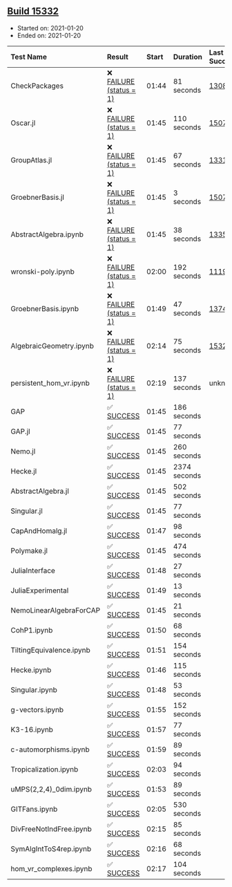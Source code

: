 ## [Build 15332](https://oscarci.mathematik.uni-kl.de/job/oscar/15332/)

* Started on: 2021-01-20
* Ended on: 2021-01-20

| Test Name    | Result | Start | Duration | Last Success | First Failure |
|:-------------|:-------|:------|:---------|:-------------|:--------------|
| CheckPackages | ❌ [FAILURE (status = 1)](https://oscarci.mathematik.uni-kl.de/job/oscar/15332/artifact/logs/build-15332/CheckPackages.log) | 01:44 | 81 seconds | [13085](https://oscarci.mathematik.uni-kl.de/job/oscar/13085/) | [13086](https://oscarci.mathematik.uni-kl.de/job/oscar/13086/) |
| Oscar.jl | ❌ [FAILURE (status = 1)](https://oscarci.mathematik.uni-kl.de/job/oscar/15332/artifact/logs/build-15332/Oscar.jl.log) | 01:45 | 110 seconds | [15079](https://oscarci.mathematik.uni-kl.de/job/oscar/15079/) | [15080](https://oscarci.mathematik.uni-kl.de/job/oscar/15080/) |
| GroupAtlas.jl | ❌ [FAILURE (status = 1)](https://oscarci.mathematik.uni-kl.de/job/oscar/15332/artifact/logs/build-15332/GroupAtlas.jl.log) | 01:45 | 67 seconds | [13311](https://oscarci.mathematik.uni-kl.de/job/oscar/13311/) | [13312](https://oscarci.mathematik.uni-kl.de/job/oscar/13312/) |
| GroebnerBasis.jl | ❌ [FAILURE (status = 1)](https://oscarci.mathematik.uni-kl.de/job/oscar/15332/artifact/logs/build-15332/GroebnerBasis.jl.log) | 01:45 | 3 seconds | [15079](https://oscarci.mathematik.uni-kl.de/job/oscar/15079/) | [15080](https://oscarci.mathematik.uni-kl.de/job/oscar/15080/) |
| AbstractAlgebra.ipynb | ❌ [FAILURE (status = 1)](https://oscarci.mathematik.uni-kl.de/job/oscar/15332/artifact/logs/build-15332/AbstractAlgebra.ipynb.log) | 01:45 | 38 seconds | [13355](https://oscarci.mathematik.uni-kl.de/job/oscar/13355/) | [13356](https://oscarci.mathematik.uni-kl.de/job/oscar/13356/) |
| wronski-poly.ipynb | ❌ [FAILURE (status = 1)](https://oscarci.mathematik.uni-kl.de/job/oscar/15332/artifact/logs/build-15332/wronski-poly.ipynb.log) | 02:00 | 192 seconds | [11192](https://oscarci.mathematik.uni-kl.de/job/oscar/11192/) | [11193](https://oscarci.mathematik.uni-kl.de/job/oscar/11193/) |
| GroebnerBasis.ipynb | ❌ [FAILURE (status = 1)](https://oscarci.mathematik.uni-kl.de/job/oscar/15332/artifact/logs/build-15332/GroebnerBasis.ipynb.log) | 01:49 | 47 seconds | [13748](https://oscarci.mathematik.uni-kl.de/job/oscar/13748/) | [13749](https://oscarci.mathematik.uni-kl.de/job/oscar/13749/) |
| AlgebraicGeometry.ipynb | ❌ [FAILURE (status = 1)](https://oscarci.mathematik.uni-kl.de/job/oscar/15332/artifact/logs/build-15332/AlgebraicGeometry.ipynb.log) | 02:14 | 75 seconds | [15322](https://oscarci.mathematik.uni-kl.de/job/oscar/15322/) | [15323](https://oscarci.mathematik.uni-kl.de/job/oscar/15323/) |
| persistent_hom_vr.ipynb | ❌ [FAILURE (status = 1)](https://oscarci.mathematik.uni-kl.de/job/oscar/15332/artifact/logs/build-15332/persistent_hom_vr.ipynb.log) | 02:19 | 137 seconds | unknown | unknown |
| GAP | ✅ [SUCCESS](https://oscarci.mathematik.uni-kl.de/job/oscar/15332/artifact/logs/build-15332/GAP.log) | 01:45 | 186 seconds |  |  |
| GAP.jl | ✅ [SUCCESS](https://oscarci.mathematik.uni-kl.de/job/oscar/15332/artifact/logs/build-15332/GAP.jl.log) | 01:45 | 77 seconds |  |  |
| Nemo.jl | ✅ [SUCCESS](https://oscarci.mathematik.uni-kl.de/job/oscar/15332/artifact/logs/build-15332/Nemo.jl.log) | 01:45 | 260 seconds |  |  |
| Hecke.jl | ✅ [SUCCESS](https://oscarci.mathematik.uni-kl.de/job/oscar/15332/artifact/logs/build-15332/Hecke.jl.log) | 01:45 | 2374 seconds |  |  |
| AbstractAlgebra.jl | ✅ [SUCCESS](https://oscarci.mathematik.uni-kl.de/job/oscar/15332/artifact/logs/build-15332/AbstractAlgebra.jl.log) | 01:45 | 502 seconds |  |  |
| Singular.jl | ✅ [SUCCESS](https://oscarci.mathematik.uni-kl.de/job/oscar/15332/artifact/logs/build-15332/Singular.jl.log) | 01:45 | 77 seconds |  |  |
| CapAndHomalg.jl | ✅ [SUCCESS](https://oscarci.mathematik.uni-kl.de/job/oscar/15332/artifact/logs/build-15332/CapAndHomalg.jl.log) | 01:47 | 98 seconds |  |  |
| Polymake.jl | ✅ [SUCCESS](https://oscarci.mathematik.uni-kl.de/job/oscar/15332/artifact/logs/build-15332/Polymake.jl.log) | 01:45 | 474 seconds |  |  |
| JuliaInterface | ✅ [SUCCESS](https://oscarci.mathematik.uni-kl.de/job/oscar/15332/artifact/logs/build-15332/JuliaInterface.log) | 01:48 | 27 seconds |  |  |
| JuliaExperimental | ✅ [SUCCESS](https://oscarci.mathematik.uni-kl.de/job/oscar/15332/artifact/logs/build-15332/JuliaExperimental.log) | 01:49 | 13 seconds |  |  |
| NemoLinearAlgebraForCAP | ✅ [SUCCESS](https://oscarci.mathematik.uni-kl.de/job/oscar/15332/artifact/logs/build-15332/NemoLinearAlgebraForCAP.log) | 01:45 | 21 seconds |  |  |
| CohP1.ipynb | ✅ [SUCCESS](https://oscarci.mathematik.uni-kl.de/job/oscar/15332/artifact/logs/build-15332/CohP1.ipynb.log) | 01:50 | 68 seconds |  |  |
| TiltingEquivalence.ipynb | ✅ [SUCCESS](https://oscarci.mathematik.uni-kl.de/job/oscar/15332/artifact/logs/build-15332/TiltingEquivalence.ipynb.log) | 01:51 | 154 seconds |  |  |
| Hecke.ipynb | ✅ [SUCCESS](https://oscarci.mathematik.uni-kl.de/job/oscar/15332/artifact/logs/build-15332/Hecke.ipynb.log) | 01:46 | 115 seconds |  |  |
| Singular.ipynb | ✅ [SUCCESS](https://oscarci.mathematik.uni-kl.de/job/oscar/15332/artifact/logs/build-15332/Singular.ipynb.log) | 01:48 | 53 seconds |  |  |
| g-vectors.ipynb | ✅ [SUCCESS](https://oscarci.mathematik.uni-kl.de/job/oscar/15332/artifact/logs/build-15332/g-vectors.ipynb.log) | 01:55 | 152 seconds |  |  |
| K3-16.ipynb | ✅ [SUCCESS](https://oscarci.mathematik.uni-kl.de/job/oscar/15332/artifact/logs/build-15332/K3-16.ipynb.log) | 01:57 | 77 seconds |  |  |
| c-automorphisms.ipynb | ✅ [SUCCESS](https://oscarci.mathematik.uni-kl.de/job/oscar/15332/artifact/logs/build-15332/c-automorphisms.ipynb.log) | 01:59 | 89 seconds |  |  |
| Tropicalization.ipynb | ✅ [SUCCESS](https://oscarci.mathematik.uni-kl.de/job/oscar/15332/artifact/logs/build-15332/Tropicalization.ipynb.log) | 02:03 | 94 seconds |  |  |
| uMPS(2,2,4)_0dim.ipynb | ✅ [SUCCESS](https://oscarci.mathematik.uni-kl.de/job/oscar/15332/artifact/logs/build-15332/uMPS-2-2-4-_0dim.ipynb.log) | 01:53 | 89 seconds |  |  |
| GITFans.ipynb | ✅ [SUCCESS](https://oscarci.mathematik.uni-kl.de/job/oscar/15332/artifact/logs/build-15332/GITFans.ipynb.log) | 02:05 | 530 seconds |  |  |
| DivFreeNotIndFree.ipynb | ✅ [SUCCESS](https://oscarci.mathematik.uni-kl.de/job/oscar/15332/artifact/logs/build-15332/DivFreeNotIndFree.ipynb.log) | 02:15 | 85 seconds |  |  |
| SymAlgIntToS4rep.ipynb | ✅ [SUCCESS](https://oscarci.mathematik.uni-kl.de/job/oscar/15332/artifact/logs/build-15332/SymAlgIntToS4rep.ipynb.log) | 02:16 | 68 seconds |  |  |
| hom_vr_complexes.ipynb | ✅ [SUCCESS](https://oscarci.mathematik.uni-kl.de/job/oscar/15332/artifact/logs/build-15332/hom_vr_complexes.ipynb.log) | 02:17 | 104 seconds |  |  |
